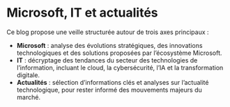 # Microsoft, IT et actualités

Ce blog propose une veille structurée autour de trois axes principaux :

- **Microsoft** : analyse des évolutions stratégiques, des innovations technologiques et des solutions proposées par l’écosystème Microsoft.
- **IT** : décryptage des tendances du secteur des technologies de l’information, incluant le cloud, la cybersécurité, l’IA et la transformation digitale.
- **Actualités** : sélection d’informations clés et analyses sur l’actualité technologique, pour rester informé des mouvements majeurs du marché.